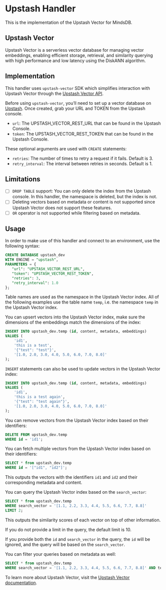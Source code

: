 # Upstash Handler

This is the implementation of the Upstash Vector for MindsDB.

## Upstash Vector

Upstash Vector is a serverless vector database for managing vector embeddings, enabling efficient storage, retrieval, and similarity querying with high performance and low latency using the DiskANN algorithm.

## Implementation

This handler uses `upstash-vector` SDK which simplifies interaction with Upstash Vector through the [Upstash Vector API](https://upstash.com/docs/vector/api/get-started).

Before using `upstash-vector`, you’ll need to set up a vector database on [Upstash](https://console.upstash.com/vector/12eb0ca4-37a8-414d-a03d-18cbbbf47084). Once created, grab your URL and TOKEN from the Upstash console.

* `url`: The UPSTASH_VECTOR_REST_URL that can be found in the Upstash Console.
* `token`: The UPSTASH_VECTOR_REST_TOKEN that can be found in the Upstash Console.

These optional arguments are used with `CREATE` statements:

* `retries`: The number of times to retry a request if it fails. Default is 3.
* `retry_interval`: The interval between retries in seconds. Default is 1.

## Limitations

- [ ] `DROP TABLE` support: You can only delete the index from the Upstash console. In this handler, the namespace is deleted, but the index is not.
- [ ] Deleting vectors based on metadata or content is not supported since Upstash Vector does not support these features.
- [ ] `OR` operator is not supported while filtering based on metadata.

## Usage

In order to make use of this handler and connect to an environment, use the following syntax:

```sql
CREATE DATABASE upstash_dev
WITH ENGINE = "upstash",
PARAMETERS = {
   "url": "UPSTASH_VECTOR_REST_URL",
   "token": "UPSTASH_VECTOR_REST_TOKEN",
   "retries": 3,
   "retry_interval": 1.0
};
```

Table names are used as the namespace in the Upstash Vector index. All of the following examples use the table name `temp`, i.e. the namespace `temp` in the Upstash Vector index.

You can upsert vectors into the Upstash Vector index, make sure the dimensions of the embeddings match the dimensions of the index:

```sql
INSERT INTO upstash_dev.temp (id, content, metadata, embeddings)
VALUES (
    'id1', 
    'this is a test', 
    '{"test": "test"}', 
    '[1.0, 2.0, 3.0, 4.0, 5.0, 6.0, 7.0, 8.0]'
);
```

`INSERT` statements can also be used to update vectors in the Upstash Vector index:

```sql
INSERT INTO upstash_dev.temp (id, content, metadata, embeddings)
VALUES (
    'id1', 
    'this is a test again', 
    '{"test": "test again"}', 
    '[1.0, 2.0, 3.0, 4.0, 5.0, 6.0, 7.0, 8.0]'
);
```

You can remove vectors from the Upstash Vector index based on their identifiers:

```sql
DELETE FROM upstash_dev.temp
WHERE id = 'id1';
```

You can fetch multiple vectors from the Upstash Vector index based on their identifiers:

```sql
SELECT * from upstash_dev.temp
WHERE id = '["id1", "id2"]';
```

This outputs the vectors with the identifiers `id1` and `id2` and their corresponding metadata and content.

You can query the Upstash Vector index based on the `search_vector`:

```sql
SELECT * from upstash_dev.temp
WHERE search_vector = '[1.1, 2.2, 3.3, 4.4, 5.5, 6.6, 7.7, 8.8]'
LIMIT 2;
```

This outputs the similarity scores of each vector on top of other information.

If you do not provide a limit in the query, the default limit is 10.

If you provide both the `id` and `search_vector` in the query, the `id` will be ignored, and the query will be based on the `search_vector`.

You can filter your queries based on metadata as well:

```sql
SELECT * from upstash_dev.temp
WHERE search_vector = '[1.1, 2.2, 3.3, 4.4, 5.5, 6.6, 7.7, 8.8]' AND temp.metadata.test = 'test';
```

To learn more about Upstash Vector, visit the [Upstash Vector documentation](https://upstash.com/docs/vector/overall/getstarted).
